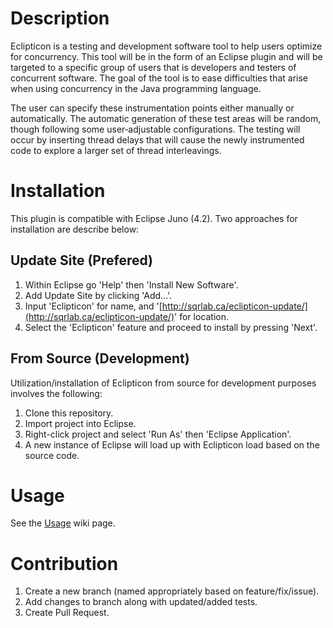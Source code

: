 # Description
Eclipticon is a testing and development software tool to help users optimize for concurrency. This tool will be in the form of an Eclipse plugin and will be targeted to a specific group of users that is developers and testers of concurrent software. The goal of the tool is to ease difficulties that arise when using concurrency in the Java programming language.

The user can specify these instrumentation points either manually or automatically. The automatic generation of these test areas will be random, though following some user‐adjustable configurations. The testing will occur by inserting thread delays that will cause the newly instrumented code to explore a larger set of thread interleavings.

# Installation
This plugin is compatible with Eclipse Juno (4.2). Two approaches for installation are describe below:

## Update Site (Prefered)
1. Within Eclipse go 'Help' then 'Install New Software'.
2. Add Update Site by clicking 'Add...'.
3. Input 'Eclipticon' for name, and '[http://sqrlab.ca/eclipticon-update/](http://sqrlab.ca/eclipticon-update/)' for location.
4. Select the 'Eclipticon' feature and proceed to install by pressing 'Next'.

## From Source (Development)
Utilization/installation of Eclipticon from source for development purposes involves the following:

1. Clone this repository.
2. Import project into Eclipse.
3. Right-click project and select 'Run As' then 'Eclipse Application'.
4. A new instance of Eclipse will load up with Eclipticon load based on the source code.

# Usage
See the [Usage](https://github.com/sqrlab/eclipticon/wiki/Usage) wiki page.

# Contribution
1. Create a new branch (named appropriately based on feature/fix/issue).
2. Add changes to branch along with updated/added tests.
3. Create Pull Request.
